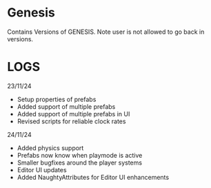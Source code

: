 # Genesis
Contains Versions of GENESIS. Note user is not allowed to go back in versions.


# LOGS

23/11/24
- Setup properties of prefabs
- Added support of multiple prefabs
- Added support of multiple prefabs in UI
- Revised scripts for reliable clock rates

24/11/24
- Added physics support
- Prefabs now know when playmode is active
- Smaller bugfixes around the player systems
- Editor UI updates
- Added NaughtyAttributes for Editor UI enhancements
